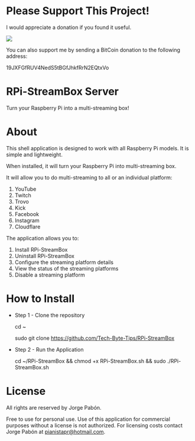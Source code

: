 # Please Support This Project!

I would appreciate a donation if you found it useful.

[![](https://www.paypalobjects.com/en_US/i/btn/btn_donateCC_LG.gif)](https://www.paypal.com/cgi-bin/webscr?cmd=_donations&business=53CD2WNX3698E&lc=US&item_name=PREngineer&item_number=RPi-StreamBox-Server&currency_code=USD&bn=PP%2dDonationsBF%3abtn_donateCC_LG%2egif%3aNonHosted)

You can also support me by sending a BitCoin donation to the following address:

19JXFGfRUV4NedS5tBGfJhkfRrN2EQtxVo

# RPi-StreamBox Server
Turn your Raspberry Pi into a multi-streaming box!

# About

This shell application is designed to work with all Raspberry Pi models.  It is simple and lightweight.

When installed, it will turn your Raspberry Pi into multi-streaming box.

It will allow you to do multi-streaming to all or an individual platform:
  1. YouTube
  2. Twitch
  3. Trovo
  4. Kick
  5. Facebook
  6. Instagram
  7. Cloudflare

The application allows you to:

  1. Install RPi-StreamBox
  2. Uninstall RPi-StreamBox
  3. Configure the streaming platform details
  4. View the status of the streaming platforms
  5. Disable a streaming platform

# How to Install

  * Step 1 - Clone the repository

    cd ~

    sudo git clone https://github.com/Tech-Byte-Tips/RPi-StreamBox
    
  * Step 2 - Run the Application

    cd ~/RPi-StreamBox && chmod +x RPi-StreamBox.sh && sudo ./RPi-StreamBox.sh

# License

All rights are reserved by Jorge Pabón.

Free to use for personal use.
Use of this application for commercial purposes without a license is not authorized.
For licensing costs contact Jorge Pabón at pianistapr@hotmail.com.
